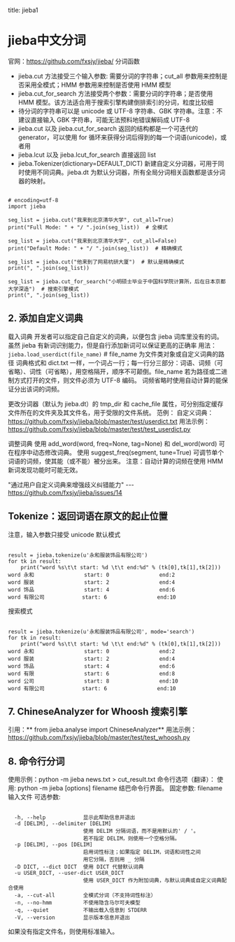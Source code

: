 title: jieba1 

#  jieba中文分词 
官网：https://github.com/fxsjy/jieba/
分词函数
  * jieba.cut 方法接受三个输入参数: 需要分词的字符串；cut_all 参数用来控制是否采用全模式；HMM 参数用来控制是否使用 HMM 模型
  * jieba.cut_for_search 方法接受两个参数：需要分词的字符串；是否使用 HMM 模型。该方法适合用于搜索引擎构建倒排索引的分词，粒度比较细
  * 待分词的字符串可以是 unicode 或 UTF-8 字符串、GBK 字符串。注意：不建议直接输入 GBK 字符串，可能无法预料地错误解码成 UTF-8
  * jieba.cut 以及 jieba.cut_for_search 返回的结构都是一个可迭代的 generator，可以使用 for 循环来获得分词后得到的每一个词语(unicode)，或者用
  * jieba.lcut 以及 jieba.lcut_for_search 直接返回 list
  * jieba.Tokenizer(dictionary=DEFAULT_DICT) 新建自定义分词器，可用于同时使用不同词典。jieba.dt 为默认分词器，所有全局分词相关函数都是该分词器的映射。

```

# encoding=utf-8
import jieba

seg_list = jieba.cut("我来到北京清华大学", cut_all=True)
print("Full Mode: " + "/ ".join(seg_list))  # 全模式

seg_list = jieba.cut("我来到北京清华大学", cut_all=False)
print("Default Mode: " + "/ ".join(seg_list))  # 精确模式

seg_list = jieba.cut("他来到了网易杭研大厦")  # 默认是精确模式
print(", ".join(seg_list))

seg_list = jieba.cut_for_search("小明硕士毕业于中国科学院计算所，后在日本京都大学深造")  # 搜索引擎模式
print(", ".join(seg_list))

```

##  2. 添加自定义词典 
载入词典
开发者可以指定自己自定义的词典，以便包含 jieba 词库里没有的词。虽然 jieba 有新词识别能力，但是自行添加新词可以保证更高的正确率
用法： ` jieba.load_userdict(file_name) ` # file_name 为文件类对象或自定义词典的路径
词典格式和 dict.txt 一样，一个词占一行；每一行分三部分：词语、词频（可省略）、词性（可省略），用空格隔开，顺序不可颠倒。file_name 若为路径或二进制方式打开的文件，则文件必须为 UTF-8 编码。
词频省略时使用自动计算的能保证分出该词的词频。

更改分词器（默认为 jieba.dt）的 tmp_dir 和 cache_file 属性，可分别指定缓存文件所在的文件夹及其文件名，用于受限的文件系统。
范例：
自定义词典：https://github.com/fxsjy/jieba/blob/master/test/userdict.txt
用法示例：https://github.com/fxsjy/jieba/blob/master/test/test_userdict.py

调整词典
使用 add_word(word, freq=None, tag=None) 和 del_word(word) 可在程序中动态修改词典。
使用 suggest_freq(segment, tune=True) 可调节单个词语的词频，使其能（或不能）被分出来。
注意：自动计算的词频在使用 HMM 新词发现功能时可能无效。

"通过用户自定义词典来增强歧义纠错能力" --- https://github.com/fxsjy/jieba/issues/14

##  Tokenize：返回词语在原文的起止位置 
注意，输入参数只接受 unicode
默认模式
```

result = jieba.tokenize(u'永和服装饰品有限公司')
for tk in result:
    print("word %s\t\t start: %d \t\t end:%d" % (tk[0],tk[1],tk[2]))
word 永和                start: 0                end:2
word 服装                start: 2                end:4
word 饰品                start: 4                end:6
word 有限公司            start: 6                end:10

```

搜索模式
```

result = jieba.tokenize(u'永和服装饰品有限公司', mode='search')
for tk in result:
    print("word %s\t\t start: %d \t\t end:%d" % (tk[0],tk[1],tk[2]))
word 永和                start: 0                end:2
word 服装                start: 2                end:4
word 饰品                start: 4                end:6
word 有限                start: 6                end:8
word 公司                start: 8                end:10
word 有限公司            start: 6                end:10

```
##  7. ChineseAnalyzer for Whoosh 搜索引擎 
引用：** from jieba.analyse import ChineseAnalyzer**
用法示例：https://github.com/fxsjy/jieba/blob/master/test/test_whoosh.py

##  8. 命令行分词 
使用示例：python -m jieba news.txt > cut_result.txt
命令行选项（翻译）：
使用: python -m jieba [options] filename
结巴命令行界面。
固定参数:
filename              输入文件
可选参数:
```

  -h, --help            显示此帮助信息并退出
  -d [DELIM], --delimiter [DELIM]
                        使用 DELIM 分隔词语，而不是用默认的' / '。
                        若不指定 DELIM，则使用一个空格分隔。
  -p [DELIM], --pos [DELIM]
                        启用词性标注；如果指定 DELIM，词语和词性之间
                        用它分隔，否则用 _ 分隔
  -D DICT, --dict DICT  使用 DICT 代替默认词典
  -u USER_DICT, --user-dict USER_DICT
                        使用 USER_DICT 作为附加词典，与默认词典或自定义词典配合使用
  -a, --cut-all         全模式分词（不支持词性标注）
  -n, --no-hmm          不使用隐含马尔可夫模型
  -q, --quiet           不输出载入信息到 STDERR
  -V, --version         显示版本信息并退出

```

如果没有指定文件名，则使用标准输入。

